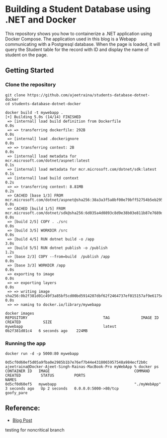 # Building a Student Database using .NET and Docker


This repository shows you how to containerize a .NET application using Docker Compose. The application used in this blog is a Webapp communicating with a Postgresql database. When the page is loaded, it will query the Student table for the record with ID and display the name of student on the page.





## Getting Started


### Clone the repository


```
git clone https://github.com/ajeetraina/students-database-dotnet-docker
cd students-database-dotnet-docker
```

```
docker build -t mywebapp .
[+] Building 5.0s (14/14) FINISHED                                                                                          
 => [internal] load build definition from Dockerfile                                                                   0.0s
 => => transferring dockerfile: 292B                                                                                   0.0s
 => [internal] load .dockerignore                                                                                      0.0s
 => => transferring context: 2B                                                                                        0.0s
 => [internal] load metadata for mcr.microsoft.com/dotnet/aspnet:latest                                                0.1s
 => [internal] load metadata for mcr.microsoft.com/dotnet/sdk:latest                                                   0.1s
 => [internal] load build context                                                                                      0.2s
 => => transferring context: 8.81MB                                                                                    0.2s
 => CACHED [base 1/3] FROM mcr.microsoft.com/dotnet/aspnet@sha256:38a3a3f5a8bf00e79bff52754b5eb29522a998cbd9734ef8b87  0.0s
 => CACHED [build 1/5] FROM mcr.microsoft.com/dotnet/sdk@sha256:6d035a4d0893c8d9e38b03e811b87e7689dd9b2763a4fb3585d7e  0.0s
 => [build 2/5] COPY . ./src                                                                                           0.0s
 => [build 3/5] WORKDIR /src                                                                                           0.0s
 => [build 4/5] RUN dotnet build -o /app                                                                               3.0s
 => [build 5/5] RUN dotnet publish -o /publish                                                                         1.2s 
 => [base 2/3] COPY --from=build  /publish /app                                                                        0.0s 
 => [base 3/3] WORKDIR /app                                                                                            0.0s 
 => exporting to image                                                                                                 0.0s 
 => => exporting layers                                                                                                0.0s 
 => => writing image sha256:0b2f381d01c49f3a85bf5cd00bd5914207dbf62f2464737ef015157af9e6175e                           0.0s 
 => => naming to docker.io/library/mywebapp
 ```


```
docker images
REPOSITORY                                  TAG              IMAGE ID       CREATED          SIZE
mywebapp                                    latest           0b2f381d01c4   6 seconds ago    224MB
```

### Running the app

```
docker run -d -p 5000:80 mywebapp
```

```
0d5cf0d60ef5d05a9fba0e2985b1b7e76ef7b44e4318065957548a984ecf2b0c
ajeetraina@Docker-Ajeet-Singh-Rainas-MacBook-Pro myWebApp % docker ps
CONTAINER ID   IMAGE                                      COMMAND                  CREATED         STATUS         PORTS                                                                                                 NAMES
0d5cf0d60ef5   mywebapp                                   "./myWebApp"             3 seconds ago   Up 2 seconds   0.0.0.0:5000->80/tcp                                                                                  goofy_pare
```


## Reference:

- [Blog Post](https://www.docker.com/blog/building-multi-container-net-app-using-docker-desktop/)

testing for noncritical branch
